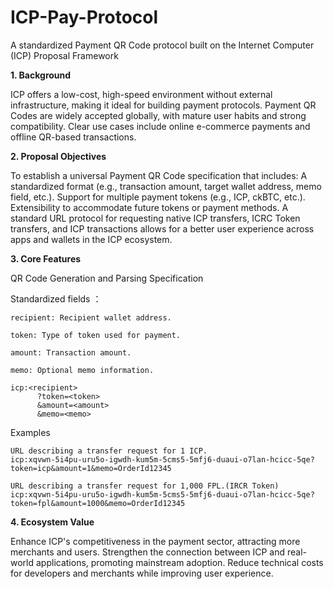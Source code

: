 # ICP-Pay-Protocol
A standardized Payment QR Code protocol built on the Internet Computer (ICP)
Proposal Framework

**1. Background**
   
ICP offers a low-cost, high-speed environment without external infrastructure, making it ideal for building payment protocols.
Payment QR Codes are widely accepted globally, with mature user habits and strong compatibility.
Clear use cases include online e-commerce payments and offline QR-based transactions.

**2. Proposal Objectives**
   
To establish a universal Payment QR Code specification that includes:
A standardized format (e.g., transaction amount, target wallet address, memo field, etc.).
Support for multiple payment tokens (e.g., ICP, ckBTC, etc.).
Extensibility to accommodate future tokens or payment methods.
A standard URL protocol for requesting native ICP transfers, ICRC Token transfers, and ICP transactions allows for a better user experience across apps and wallets in the ICP ecosystem.

**3. Core Features**
   
QR Code Generation and Parsing Specification

Standardized fields ：
```
recipient: Recipient wallet address.

token: Type of token used for payment.

amount: Transaction amount.

memo: Optional memo information.
```

```vb.net
icp:<recipient>
      ?token=<token>
      &amount=<amount>
      &memo=<memo>
```

Examples
```vb.net
URL describing a transfer request for 1 ICP.
icp:xqvwn-5i4pu-uru5o-igwdh-kum5m-5cms5-5mfj6-duaui-o7lan-hcicc-5qe?token=icp&amount=1&memo=OrderId12345
```

```vb.net
URL describing a transfer request for 1,000 FPL.(IRCR Token)
icp:xqvwn-5i4pu-uru5o-igwdh-kum5m-5cms5-5mfj6-duaui-o7lan-hcicc-5qe?token=fpl&amount=1000&memo=OrderId12345
```

**4. Ecosystem Value**
   
Enhance ICP's competitiveness in the payment sector, attracting more merchants and users.
Strengthen the connection between ICP and real-world applications, promoting mainstream adoption.
Reduce technical costs for developers and merchants while improving user experience.
